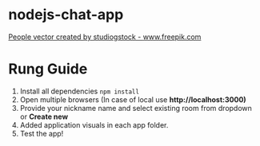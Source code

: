 # nodejs-chat-app
<a href="https://www.freepik.com/vectors/people">People vector created by studiogstock - www.freepik.com</a>

# Rung Guide
1. Install all dependencies ```npm install```
2. Open multiple browsers (In case of local use **http://localhost:3000)**
3. Provide your nickname name and select existing room from dropdown or **Create new**
4. Added application visuals in each app folder.
5. Test the app!
